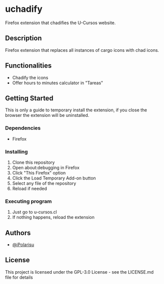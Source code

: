 # uchadify

Firefox extension that chadifies the U-Cursos website.

## Description

Firefox extension that replaces all instances of cargo icons with chad icons.

## Functionalities

- Chadify the icons
- Offer hours to minutes calculator in "Tareas"

## Getting Started
This is only a guide to temporary install the extension, if you close the browser the extension will be uninstalled.

### Dependencies

* Firefox

### Installing

1. Clone this repository
2. Open about:debugging in Firefox
3. Click "This Firefox" option
4. Click the Load Temporary Add-on button
5. Select any file of the repository
6. Reload if needed

### Executing program

1. Just go to u-cursos.cl
2. If nothing happens, reload the extension

## Authors

* [@iPolarisu](https://github.com/ipolarisu)

## License

This project is licensed under the GPL-3.0 License - see the LICENSE.md file for details

